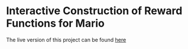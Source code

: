 # Interactive Construction of Reward Functions for Mario

The live version of this project can be found [here](http://advait-l.github.io/interactive-reward-function-mario)
